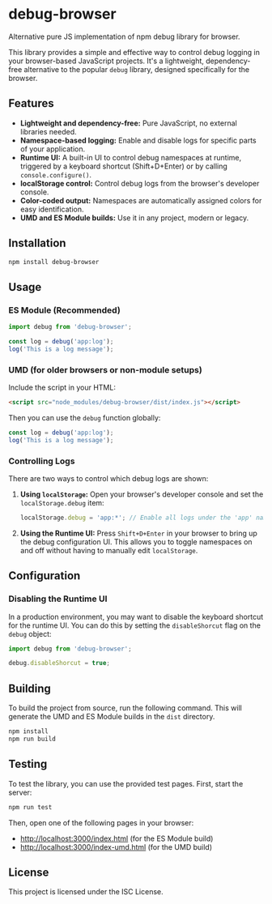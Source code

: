 # debug-browser

Alternative pure JS implementation of npm debug library for browser.

This library provides a simple and effective way to control debug logging in your browser-based JavaScript projects. It's a lightweight, dependency-free alternative to the popular `debug` library, designed specifically for the browser.

## Features

*   **Lightweight and dependency-free:** Pure JavaScript, no external libraries needed.
*   **Namespace-based logging:** Enable and disable logs for specific parts of your application.
*   **Runtime UI:** A built-in UI to control debug namespaces at runtime, triggered by a keyboard shortcut (Shift+D+Enter) or by calling `console.configure()`.
*   **localStorage control:** Control debug logs from the browser's developer console.
*   **Color-coded output:** Namespaces are automatically assigned colors for easy identification.
*   **UMD and ES Module builds:** Use it in any project, modern or legacy.

## Installation

```bash
npm install debug-browser
```

## Usage

### ES Module (Recommended)

```javascript
import debug from 'debug-browser';

const log = debug('app:log');
log('This is a log message');
```

### UMD (for older browsers or non-module setups)

Include the script in your HTML:

```html
<script src="node_modules/debug-browser/dist/index.js"></script>
```

Then you can use the `debug` function globally:

```javascript
const log = debug('app:log');
log('This is a log message');
```

### Controlling Logs

There are two ways to control which debug logs are shown:

1.  **Using `localStorage`:** Open your browser's developer console and set the `localStorage.debug` item:

    ```javascript
    localStorage.debug = 'app:*'; // Enable all logs under the 'app' namespace
    ```

2.  **Using the Runtime UI:** Press `Shift+D+Enter` in your browser to bring up the debug configuration UI. This allows you to toggle namespaces on and off without having to manually edit `localStorage`.

## Configuration

### Disabling the Runtime UI

In a production environment, you may want to disable the keyboard shortcut for the runtime UI. You can do this by setting the `disableShorcut` flag on the `debug` object:

```javascript
import debug from 'debug-browser';

debug.disableShorcut = true;
```

## Building

To build the project from source, run the following command. This will generate the UMD and ES Module builds in the `dist` directory.

```bash
npm install
npm run build
```

## Testing

To test the library, you can use the provided test pages. First, start the server:

```bash
npm run test
```

Then, open one of the following pages in your browser:

*   [http://localhost:3000/index.html](http://localhost:3000/index.html) (for the ES Module build)
*   [http://localhost:3000/index-umd.html](http://localhost:3000/index-umd.html) (for the UMD build)

## License

This project is licensed under the ISC License.